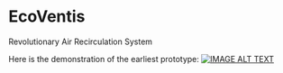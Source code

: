 # EcoVentis
Revolutionary Air Recirculation System

Here is the demonstration of the earliest prototype:
[![IMAGE ALT TEXT](http://img.youtube.com/vi/VMGciPNArjo/0.jpg)](https://www.youtube.com/watch?v=VMGciPNArjo "EcoVentis") 
